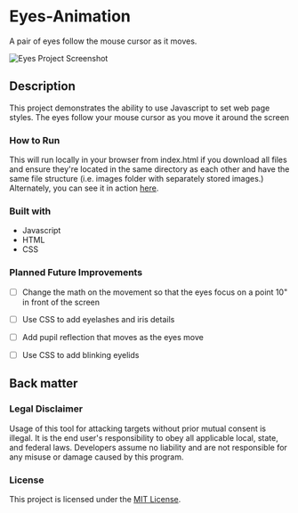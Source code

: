 # Eyes-Animation
A pair of eyes follow the mouse cursor as it moves.
  
![Eyes Project Screenshot](https://github.com/jayeclark/eyes/blob/main/eyes-animation.png?raw=true)

## Description
This project demonstrates the ability to use Javascript to set web page styles. The eyes follow your mouse cursor as you move it around the screen

### How to Run
This will run locally in your browser from index.html if you download all files and ensure they're located in the same directory as each other and have the same file structure (i.e. images folder with separately stored images.) Alternately, you can see it in action <a href="https://jayeclark.github.io/eyes-animation/index.html" target="_blank">here</a>.

### Built with
- Javascript
- HTML
- CSS

### Planned Future Improvements
- [ ] Change the math on the movement so that the eyes focus on a point 10" in front of the screen
- [ ] Use CSS to add eyelashes and iris details
- [ ] Add pupil reflection that moves as the eyes move
- [ ] Use CSS to add blinking eyelids


## Back matter

### Legal Disclaimer
Usage of this tool for attacking targets without prior mutual consent is illegal. It is the end user's responsibility to obey all applicable local, state, and federal laws. Developers assume no liability and are not responsible for any misuse or damage caused by this program.


### License
This project is licensed under the [MIT License](LICENSE).
